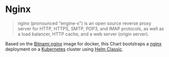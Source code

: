 # Nginx

> nginx (pronounced "engine-x") is an open source reverse proxy server for HTTP, HTTPS, SMTP, POP3, and IMAP protocols, as well as a load balancer, HTTP cache, and a web server (origin server).

Based on the [Bitnami nginx](https://github.com/bitnami/bitnami-docker-nginx) image for docker, this Chart bootstraps a [nginx](http://www.nginx.org) deployment on a [Kubernetes](http://kubernetes.io) cluster using [Helm Classic](https://helm.sh).
